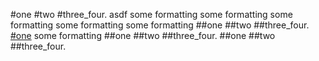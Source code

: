 #one
#two #three_four. asdf
some formatting
some formatting
some formatting
some formatting
some formatting
##one
##two
##three_four.
[#one](../index/one)
some formatting
##one
##two
##three_four.
##one
##two
##three_four.